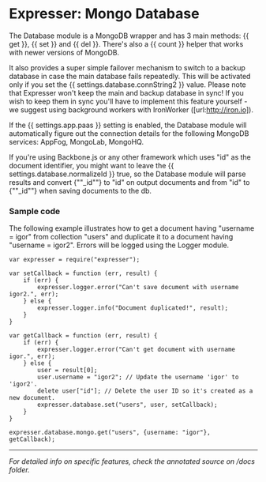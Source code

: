 # Expresser: Mongo Database

The Database module is a MongoDB wrapper and has 3 main methods: {{ get }}, {{ set }} and {{ del }}. There's also a {{ count }} helper that works with newer versions of MongoDB.

It also provides a super simple failover mechanism to switch to a backup database in case the main
database fails repeatedly. This will be activated only if you set the {{ settings.database.connString2 }} value. Please note that Expresser won't keep the main and backup database in sync! If you wish to keep them in sync you'll have to implement this feature yourself - we suggest using background workers with IronWorker ([url:http://iron.io]).

If the {{ settings.app.paas }} setting is enabled, the Database module will automatically figure out the connection details for the following MongoDB services: AppFog, MongoLab, MongoHQ.

If you're using Backbone.js or any other framework which uses "id" as the document identifier, you might want to leave the {{ settings.database.normalizeId }} true, so the Database module will parse results and convert {""_id""} to "id" on output documents and from "id" to {""_id""} when saving documents to the db.

### Sample code

The following example illustrates how to get a document having "username = igor" from collection "users" and duplicate
it to a document having "username = igor2". Errors will be logged using the Logger module.

    var expresser = require("expresser");

    var setCallback = function (err, result) {
        if (err) {
            expresser.logger.error("Can't save document with username igor2.", err);
        } else {
            expresser.logger.info("Document duplicated!", result);
        }
    }
    
    var getCallback = function (err, result) {
        if (err) {
            expresser.logger.error("Can't get document with username igor.", err);
        } else {
            user = result[0];
            user.username = "igor2"; // Update the username 'igor' to 'igor2'.            
            delete user["id"]; // Delete the user ID so it's created as a new document.
            expresser.database.set("users", user, setCallback);
        }
    }
    
    expresser.database.mongo.get("users", {username: "igor"}, getCallback);

---

*For detailed info on specific features, check the annotated source on /docs folder.*

